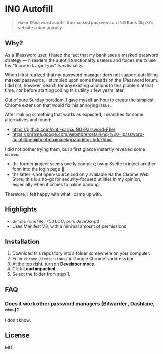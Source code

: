 # ING Autofill

> Make 1Password autofill the masked password on ING Bank Śląski's website automagically

## Why?

As a 1Password user, I hated the fact that my bank uses a masked password strategy — it renders the autofill functionality useless and forces me to use the "Show in Large Type" functionality.

When I first realized that my password manager does not support autofilling masked passwords, I stumbled upon some threads on the 1Password forum. I did not, however, search for any existing solutions to this problem at that time, nor before starting coding this utility a few years later.

Out of pure Sunday boredom, I gave myself an hour to create the simplest Chrome extension that would fix this annoying issue.

After making something that works as expected, I searches for some alternatives and found:
- https://github.com/piotr-sarna/ING-Password-Filler
- https://chrome.google.com/webstore/detail/ing-%20-1password-autofill/heagjbohbnbaioaiekgioabidmgoihdc?hl=pl

I did not bother trying them, but a first glance instantly revealed some issues:
- the former project seems overly complex; using Svelte to inject another form into the login page 🤔
- the latter is not open-source and only available via the Chrome Web Store; this is a no-go for security-focused utilities in my opinion, especially when it comes to online banking

Therefore, I felt happy with what I came up with.

## Highlights
- Simple (one file, <50 LOC, pure JavaScript)
- Uses Manifest V3, with a minimal amount of permissions

## Installation

1. Download this repository into a folder somewhere on your computer.
2. Enter `chrome://extensions/` in Google Chrome's address bar.
3. At the top right, turn on **Developer mode**.
4. Click **Load unpacked**.
5. Select the folder from step 1.

## FAQ

### Does it work other password managers (Bitwarden, Dashlane, etc.)?

I don't know.

## License

MIT

